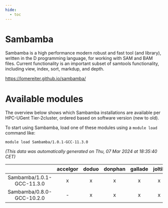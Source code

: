 ```yaml
---
hide:
  - toc
---
```


Sambamba
========


Sambamba is a high performance modern robust and fast tool (and library), written in the D programming language, for working with SAM and BAM files. Current functionality is an important subset of samtools functionality, including view, index, sort, markdup, and depth.

https://lomereiter.github.io/sambamba/
# Available modules


The overview below shows which Sambamba installations are available per HPC-UGent Tier-2cluster, ordered based on software version (new to old).

To start using Sambamba, load one of these modules using a `module load` command like:

```shell
module load Sambamba/1.0.1-GCC-11.3.0
```

*(This data was automatically generated on Thu, 07 Mar 2024 at 18:35:40 CET)*  

| |accelgor|doduo|donphan|gallade|joltik|skitty|
| :---: | :---: | :---: | :---: | :---: | :---: | :---: |
|Sambamba/1.0.1-GCC-11.3.0|x|x|x|x|x|x|
|Sambamba/0.8.0-GCC-10.2.0|-|x|x|x|x|x|
